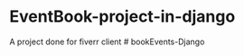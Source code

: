 # EventBook-project-in-django
A project done for fiverr client
#   b o o k E v e n t s - D j a n g o  
 